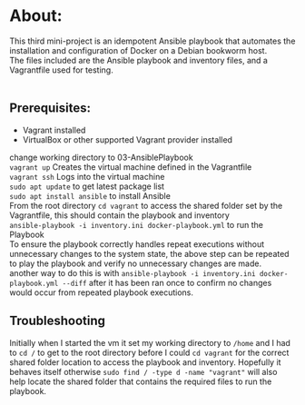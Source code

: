# About:
This third mini-project is an idempotent Ansible playbook that automates the installation and configuration of Docker on a Debian bookworm host. <br>
The files included are the Ansible playbook and inventory files, and a Vagrantfile used for testing. <br>
<br>

## Prerequisites:
* Vagrant installed <br>
* VirtualBox or other supported Vagrant provider installed <br>


change working directory to 03-AnsiblePlaybook <br>
`vagrant up` Creates the virtual machine defined in the Vagrantfile <br>
`vagrant ssh` Logs into the virtual machine <br>
`sudo apt update` to get latest package list <br>
`sudo apt install ansible` to install Ansible <br>
From the root directory `cd vagrant` to access the shared folder set by the Vagrantfile, this should contain the playbook and inventory <br>
`ansible-playbook -i inventory.ini docker-playbook.yml` to run the Playbook <br>
To ensure the playbook correctly handles repeat executions without unnecessary changes to the system state, the above step can be repeated to play the playbook and verify no unnecessary changes are made.  
another way to do this is with `ansible-playbook -i inventory.ini docker-playbook.yml --diff` after it has been ran once to confirm no changes would occur from repeated playbook executions. <br>






## Troubleshooting
Initially when I started the vm it set my working directory to `/home` and I had to `cd /` to get to the root directory before I could `cd vagrant` for the correct shared folder location 
to access the playbook and inventory.  Hopefully it behaves itself otherwise `sudo find / -type d -name "vagrant"` will also help locate the shared folder that contains the required files to run the playbook.
